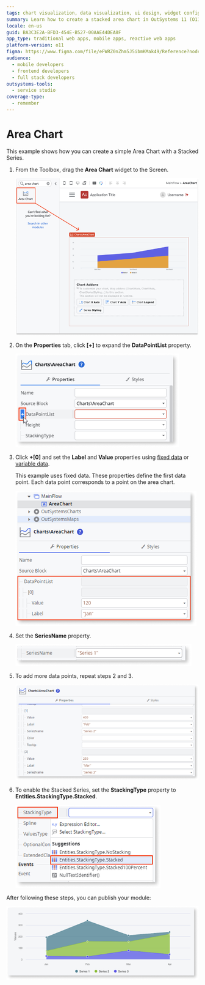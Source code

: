 ```yaml
---
tags: chart visualization, data visualization, ui design, widget configuration, data binding
summary: Learn how to create a stacked area chart in OutSystems 11 (O11) using the Area Chart widget and configuring data points and series properties.
locale: en-us
guid: BA3C3E2A-BFD3-454E-B527-00AAE44DEA8F
app_type: traditional web apps, mobile apps, reactive web apps
platform-version: o11
figma: https://www.figma.com/file/eFWRZ0nZhm5J5ibmKMak49/Reference?node-id=2411:4149
audience:
  - mobile developers
  - frontend developers
  - full stack developers
outsystems-tools:
  - service studio
coverage-type:
  - remember
---
```


# Area Chart

This example shows how you can create a simple Area Chart with a Stacked Series.

1. From the Toolbox, drag the **Area Chart** widget to the Screen.

    ![Screenshot showing the process of dragging the Area Chart widget onto the screen in OutSystems](images/chartarea-drag-ss.png "Dragging Area Chart Widget")

1. On the **Properties** tab, click **[+]** to expand the **DataPointList** property.

    ![Screenshot of the Properties tab with the DataPointList property expanded in OutSystems](images/chartarea-expand-ss.png "Expanding DataPointList Property")

1. Click **+[0]** and set the **Label** and **Value** properties using [fixed data](chart-data-v2.md#populate-your-chart-with-fixed-data) or [variable data](chart-data-v2.md#populate-your-chart-with-variable-data). 

    This example uses fixed data. These properties define the first data point. Each data point corresponds to a point on the area chart. 

    ![Screenshot illustrating how to set the Label and Value properties for a data point in an Area Chart in OutSystems](images/chartarea-datapointlist-ss.png "Setting Data Point Properties")

1. Set the **SeriesName** property.

    ![Screenshot showing the SeriesName property field in the Area Chart widget properties in OutSystems](images/chart-seriesname-ss.png "Setting Series Name Property")

1. To add more data points, repeat steps 2 and 3.

    ![Screenshot demonstrating how to add additional data points to the Area Chart in OutSystems](images/chartarea-extradatapoints-ss.png "Adding Extra Data Points")

1. To enable the Stacked Series, set the **StackingType** property to **Entities.StackingType.Stacked**.

    ![Screenshot depicting the StackingType property set to Stacked in the Area Chart widget in OutSystems](images/chartarea-stackingtype-ss.png "Enabling Stacked Series")

After following these steps, you can publish your module:

![Screenshot of the final result of an Area Chart with Stacked Series in OutSystems](images/chartarea-result.png "Final Area Chart Result")
